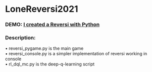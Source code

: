# LoneReversi2021
### DEMO: [I created a Reversi with Python](https://www.youtube.com/watch?v=HnHR1vZCWm8)

### Description:
• reversi_pygame.py is the main game  
• reversi_console.py is a simpler implementation of reversi working in console  
• rl_dql_mc.py is the deep-q-learning script
